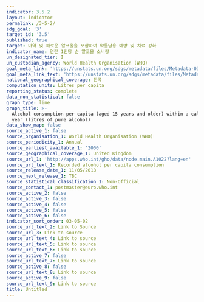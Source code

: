```yaml
---
indicator: 3.5.2
layout: indicator
permalink: /3-5-2/
sdg_goal: '3'
target_id: '3.5'
published: true
target: 마약 및 해로운 알코올을 포함하여 약물남용 예방 및 치료 강화
indicator_name: 연간 1인당 순 알코올 소비량
un_designated_tier: I
un_custodian_agency: World Health Organisation (WHO)
goal_meta_link: 'https://unstats.un.org/sdgs/metadata/files/Metadata-03-05-02.pdf'
goal_meta_link_text: 'https://unstats.un.org/sdgs/metadata/files/Metadata-03-05-02.pdf'
national_geographical_coverage: 전국
computation_units: Litres per capita
reporting_status: complete
data_non_statistical: false
graph_type: line
graph_title: >-
  Alcohol consumption per capita (aged 15 years and older) within a calendar
  year (litres of pure alcohol)
data_show_map: false
source_active_1: false
source_organisation_1: World Health Organisation (WHO)
source_periodicity_1: Annual
source_earliest_available_1: '2000'
source_geographical_coverage_1: United Kingdom
source_url_1: 'http://apps.who.int/gho/data/node.main.A1022?lang=en'
source_url_text_1: Recorded alcohol per capita consumption
source_release_date_1: 11/05/2018
source_next_release_1: TBC
source_statistical_classification_1: Non-Official
source_contact_1: postmaster@euro.who.int
source_active_2: false
source_active_3: false
source_active_4: false
source_active_5: false
source_active_6: false
indicator_sort_order: 03-05-02
source_url_text_2: Link to Source
source_url_3: Link to source
source_url_text_4: Link to source
source_url_text_5: Link to source
source_url_text_6: Link to source
source_active_7: false
source_url_text_7: Link to source
source_active_8: false
source_url_text_8: Link to source
source_active_9: false
source_url_text_9: Link to source
title: Untitled
---
```

